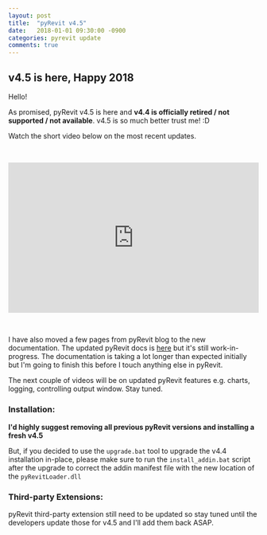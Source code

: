 ```yaml
---
layout: post
title:  "pyRevit v4.5"
date:   2018-01-01 09:30:00 -0900
categories: pyrevit update
comments: true
---
```

## v4.5 is here, Happy 2018

Hello!

As promised, pyRevit v4.5 is here and **v4.4 is officially retired / not supported / not available**. v4.5 is so much better trust me! :D

Watch the short video below on the most recent updates.

&nbsp;

<div style='position: relative; width: 100%; height: 0px; padding-bottom: 60%;'>
<iframe style='position: absolute; left: 0px; top: 0px; width: 100%; height: 100%' src="https://www.youtube.com/embed/ELNpwpAqVaU" frameborder="0" allowfullscreen></iframe>
</div>

&nbsp;

I have also moved a few pages from pyRevit blog to the new documentation. The updated pyRevit docs is [here](http://pyrevit.readthedocs.io/en/latest/) but it's still work-in-progress. The documentation is taking a lot longer than expected initially but I'm going to finish this before I touch anything else in pyRevit.

The next couple of videos will be on updated pyRevit features e.g. charts, logging, controlling output window. Stay tuned.

### Installation:

**I'd highly suggest removing all previous pyRevit versions and installing a fresh v4.5**

But, if you decided to use the `upgrade.bat` tool to upgrade the v4.4 installation in-place, please make sure to run the `install_addin.bat` script after the upgrade to correct the addin manifest file with the new location of the `pyRevitLoader.dll`

### Third-party Extensions:

pyRevit third-party extension still need to be updated so stay tuned until the developers update those for v4.5 and I'll add them back ASAP.